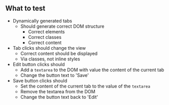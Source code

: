 ## What to test
- Dynamically generated tabs
    - Should generate correct DOM structure
        - Correct elements
        - Correct classes
        - Correct content
- Tab clicks should change the view
    - Correct content should be displayed
    - Via classes, not inline styles
- Edit button clicks should
    - Add a `textarea` to the DOM with value the content of the current tab
    - Change the button text to 'Save'
- Save button clicks should
    - Set the content of the current tab to the value of the `textarea`
    - Remove the textarea from the DOM
    - Change the button text back to 'Edit'
